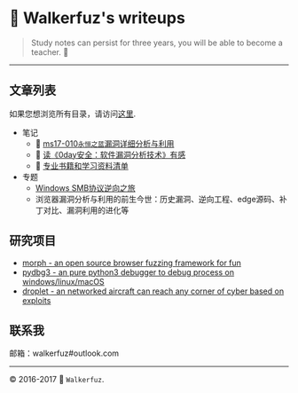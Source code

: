 # :moyai: Walkerfuz's writeups

> Study notes can persist for three years, you will be able to become a teacher. :watermelon:
------

## 文章列表

如果您想浏览所有目录，请访问[这里](./notes).

* 笔记
  * :syringe: [ms17-010`永恒之蓝`漏洞详细分析与利用](./notes/exploit_ms17_010_windows_smb_eternal_blue_analysis_and_exploit.md)
  * :green_book: [读《0day安全：软件漏洞分析技术》有感](./notes/book_review_about_0day_security_second_edition.md)
  * :green_book: [专业书籍和学习资料清单](./notes/book_professional_books_and_learning_materials_reading_list.md)
* 专题
  * [Windows SMB协议逆向之旅](/notes/series_windows_smb_protocol_reverse_engineering.md)
  * 浏览器漏洞分析与利用的前生今世：历史漏洞、逆向工程、edge源码、补丁对比、漏洞利用的进化等

## 研究项目

* [morph - an open source browser fuzzing framework for fun](https://github.com/walkerfuz/morph)
* [pydbg3 - an pure python3 debugger to debug process on windows/linux/macOS](https://github.com/walkerfuz/pydbg3)
* [droplet - an networked aircraft can reach any corner of cyber based on exploits](https://github.com/walkerfuz/droplet)

## 联系我

邮箱：walkerfuz#outlook.com

------
:copyright: 2016-2017  :rocket: `Walkerfuz`.
